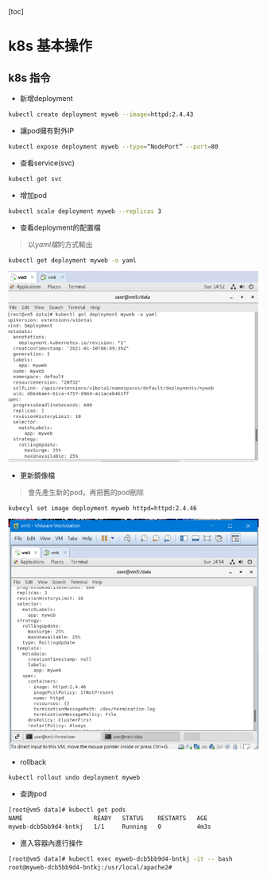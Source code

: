 [toc]
# k8s 基本操作

## k8s 指令

* 新增deployment

```sh
kubectl create deployment myweb --image=httpd:2.4.43
```

* 讓pod擁有對外IP

```sh
kubectl expose deployment myweb --type=“NodePort” --port=80
```

* 查看service(svc)

```sh
kubectl get svc
```

* 增加pod
```sh
kubectl scale deployment myweb --replicas 3
```

* 查看deployment的配置檔
>以*yaml檔*的方式輸出

```sh
kubectl get deployment myweb -o yaml
```

![1208-01](./20201208/1208-01.png)

* 更新鏡像檔
> 會先產生新的pod，再把舊的pod刪除

```sh
kubecyl set image deployment myweb httpd=httpd:2.4.46
```

![1208-02](./20201208/1208-02.png)

* rollback

```sh
kubectl rollout undo deployment myweb
```
* 查詢pod

```sh
[root@vm5 data]# kubectl get pods
NAME                    READY   STATUS    RESTARTS   AGE
myweb-dcb5bb9d4-bntkj   1/1     Running   0          4m3s
```

* 進入容器內進行操作

```sh
[root@vm5 data]# kubectl exec myweb-dcb5bb9d4-bntkj -it -- bash 
root@myweb-dcb5bb9d4-bntkj:/usr/local/apache2# 
```